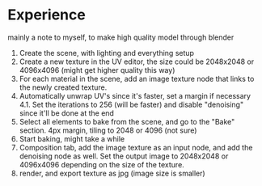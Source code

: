 # Experience

mainly a note to myself, to make high quality model through blender

1. Create the scene, with lighting and everything setup
2. Create a new texture in the UV editor, the size could be 2048x2048 or 4096x4096 (might get higher quality this way)
3. For each material in the scene, add an image texture node that links to the newly created texture.
4. Automatically unwrap UV's since it's faster, set a margin if necessary
4.1. Set the iterations to 256 (will be faster) and disable "denoising" since it'll be done at the end
5. Select all elements to bake from the scene, and go to the "Bake" section. 4px margin, tiling to 2048 or 4096 (not sure)
6. Start baking, might take a while
7. Composition tab, add the image texture as an input node, and add the denoising node as well. Set the output image to 2048x2048 or 4096x4096 depending on the size of the texture.
8. render, and export texture as jpg (image size is smaller)
